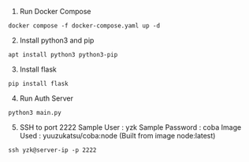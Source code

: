 1. Run Docker Compose
```
docker compose -f docker-compose.yaml up -d
```

2. Install python3 and pip
```
apt install python3 python3-pip
```

3. Install flask
```
pip install flask
```

4. Run Auth Server
```
python3 main.py
```

5. SSH to port 2222
Sample User : yzk
Sample Password : coba
Image Used : yuuzukatsu/coba:node (Built from image node:latest)
```
ssh yzk@server-ip -p 2222
```
